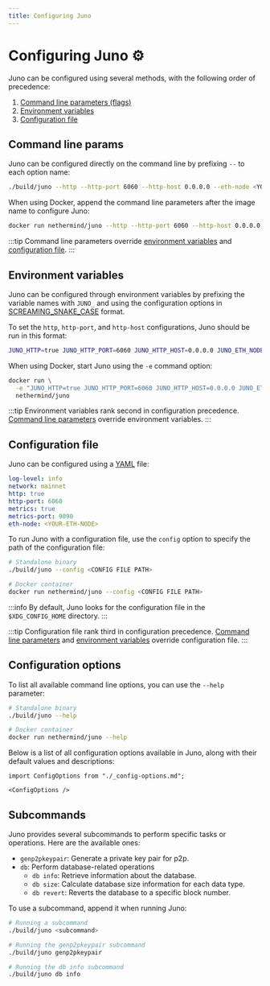 ```yaml
---
title: Configuring Juno
---
```


# Configuring Juno :gear:

Juno can be configured using several methods, with the following order of precedence:

1. [Command line parameters (flags)](#command-line-params)
2. [Environment variables](#environment-variables)
3. [Configuration file](#configuration-file)

## Command line params

Juno can be configured directly on the command line by prefixing `--` to each option name:

```bash
./build/juno --http --http-port 6060 --http-host 0.0.0.0 --eth-node <YOUR-ETH-NODE>
```

When using Docker, append the command line parameters after the image name to configure Juno:

```bash
docker run nethermind/juno --http --http-port 6060 --http-host 0.0.0.0 --eth-node <YOUR-ETH-NODE>
```

:::tip
Command line parameters override [environment variables](#environment-variables) and [configuration file](#configuration-file).
:::

## Environment variables

Juno can be configured through environment variables by prefixing the variable names with `JUNO_` and using the configuration options in [SCREAMING_SNAKE_CASE](https://en.wiktionary.org/wiki/screaming_snake_case) format.

To set the `http`, `http-port`, and `http-host` configurations, Juno should be run in this format:

```bash
JUNO_HTTP=true JUNO_HTTP_PORT=6060 JUNO_HTTP_HOST=0.0.0.0 JUNO_ETH_NODE=<YOUR-ETH-NODE> ./build/juno
```

When using Docker, start Juno using the `-e` command option:

```bash
docker run \
  -e "JUNO_HTTP=true JUNO_HTTP_PORT=6060 JUNO_HTTP_HOST=0.0.0.0 JUNO_ETH_NODE=<YOUR-ETH-NODE>" \
  nethermind/juno
```

:::tip
Environment variables rank second in configuration precedence. [Command line parameters](#command-line-params) override environment variables.
:::

## Configuration file

Juno can be configured using a [YAML](https://en.wikipedia.org/wiki/YAML) file:

```yaml title="Sample YAML File" showLineNumbers
log-level: info
network: mainnet
http: true
http-port: 6060
metrics: true
metrics-port: 9090
eth-node: <YOUR-ETH-NODE>
```

To run Juno with a configuration file, use the `config` option to specify the path of the configuration file:

```bash
# Standalone binary
./build/juno --config <CONFIG FILE PATH>

# Docker container
docker run nethermind/juno --config <CONFIG FILE PATH>
```

:::info
By default, Juno looks for the configuration file in the `$XDG_CONFIG_HOME` directory.
:::

:::tip
Configuration file rank third in configuration precedence. [Command line parameters](#command-line-params) and [environment variables](#environment-variables) override configuration file.
:::

## Configuration options

To list all available command line options, you can use the `--help` parameter:

```bash
# Standalone binary
./build/juno --help

# Docker container
docker run nethermind/juno --help
```

Below is a list of all configuration options available in Juno, along with their default values and descriptions:

```mdx-code-block
import ConfigOptions from "./_config-options.md";

<ConfigOptions />
```

## Subcommands

Juno provides several subcommands to perform specific tasks or operations. Here are the available ones:

- `genp2pkeypair`: Generate a private key pair for p2p.
- `db`: Perform database-related operations
  - `db info`: Retrieve information about the database.
  - `db size`: Calculate database size information for each data type.
  - `db revert`: Reverts the database to a specific block number.

To use a subcommand, append it when running Juno:

```bash
# Running a subcommand
./build/juno <subcommand>

# Running the genp2pkeypair subcommand
./build/juno genp2pkeypair

# Running the db info subcommand
./build/juno db info
```
